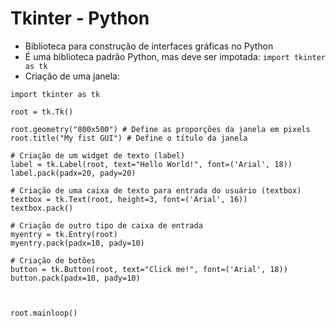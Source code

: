 # Tkinter - Python
- Biblioteca para construção de interfaces gráficas no Python
- É uma biblioteca padrão Python, mas deve ser impotada: `import tkinter as tk`
- Criação de uma janela:
```
import tkinter as tk

root = tk.Tk()

root.geometry("800x500") # Define as proporções da janela em pixels
root.title("My fist GUI") # Define o título da janela

# Criação de um widget de texto (label)
label = tk.Label(root, text="Hello World!", font=('Arial', 18))
label.pack(padx=20, pady=20)

# Criação de uma caixa de texto para entrada do usuário (textbox)
textbox = tk.Text(root, height=3, font=('Arial', 16))
textbox.pack()

# Criação de outro tipo de caixa de entrada
myentry = tk.Entry(root)
myentry.pack(padx=10, pady=10)

# Criação de botões
button = tk.Button(root, text="Click me!", font=('Arial', 18))
button.pack(padx=10, pady=10)



root.mainloop()
```
